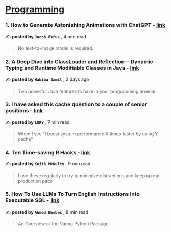 
<h1><a href=https://medium.com/tag/programming/recommended target="_blank" rel="noopener noreferrer">Programming</a></h1>
<h3>1. How to Generate Astonishing Animations with ChatGPT - <a href=https://medium.com/itnext/how-to-generate-astonishing-animations-with-chatgpt-539c735f9517?source=tag_recommended_feed---------0-84----------programming----------05eb4c5f_c829_4e8b_a6a5_3ab0beeb0fd2------- target="_blank" rel="noopener noreferrer">link</a></h3>

✍️ **posted by `Jacob Ferus`** <date> , 4 min read</date>

<blockquote>No text-to-image model is required.</blockquote>

<h3>2. A Deep Dive into ClassLoader and Reflection — Dynamic Typing and Runtime Modifiable Classes in Java - <a href=https://medium.com/gitconnected/a-deep-dive-into-classloader-reflection-dynamic-typing-and-runtime-modifiable-classes-in-java-c83d6d689b2?source=tag_recommended_feed---------1-107----------programming----------05eb4c5f_c829_4e8b_a6a5_3ab0beeb0fd2------- target="_blank" rel="noopener noreferrer">link</a></h3>

✍️ **posted by `Habiba Gamil`** <date> , 2 days ago</date>

<blockquote>Two powerful Java features to have in your programming arsenal.</blockquote>

<h3>3. I have asked this cache question to a couple of senior positions - <a href=https://medium.com/@iorilan/i-have-asked-this-cache-question-to-a-couple-of-senior-positions-540a3f36ebe?source=tag_recommended_feed---------2-85----------programming----------05eb4c5f_c829_4e8b_a6a5_3ab0beeb0fd2------- target="_blank" rel="noopener noreferrer">link</a></h3>

✍️ **posted by `LORY`** <date> , 7 min read</date>

<blockquote>When I see “I boost system performance X times faster by using Y cache”</blockquote>

<h3>4. Ten Time-saving R Hacks - <a href=https://medium.com/@keith-mcnulty/ten-time-saving-r-hacks-d01f093beebd?source=tag_recommended_feed---------3-84----------programming----------05eb4c5f_c829_4e8b_a6a5_3ab0beeb0fd2------- target="_blank" rel="noopener noreferrer">link</a></h3>

✍️ **posted by `Keith McNulty`** <date> , 9 min read</date>

<blockquote>I use these regularly to try to minimize distractions and keep up my production pace</blockquote>

<h3>5. How To Use LLMs To Turn English Instructions Into Executable SQL - <a href=https://medium.com/gitconnected/how-to-use-llms-to-turn-english-instructions-into-executable-sql-8cfd7992d5b6?source=tag_recommended_feed---------4-107----------programming----------05eb4c5f_c829_4e8b_a6a5_3ab0beeb0fd2------- target="_blank" rel="noopener noreferrer">link</a></h3>

✍️ **posted by `Ahmed Besbes`** <date> , 8 min read</date>

<blockquote>An Overview of the Vanna Python Package</blockquote>

